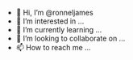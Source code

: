 - 👋 Hi, I’m @ronneljames
- 👀 I’m interested in ...
- 🌱 I’m currently learning ...
- 💞️ I’m looking to collaborate on ...
- 📫 How to reach me ...

<!---
ronneljames/ronneljames is a ✨ special ✨ repository because its `README.md` (this file) appears on your GitHub profile.
You can click the Preview link to take a look at your changes.
--->
